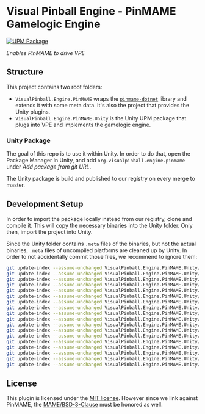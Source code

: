 # Visual Pinball Engine - PinMAME Gamelogic Engine

[![UPM Package](https://img.shields.io/npm/v/org.visualpinball.engine.pinmame?label=org.visualpinball.engine.pinmame&registry_uri=https://registry.visualpinball.org&color=%2333cf57&logo=unity&style=flat)](https://registry.visualpinball.org/-/web/detail/org.visualpinball.engine.pinmame)

*Enables PinMAME to drive VPE*


## Structure

This project contains two root folders:

- `VisualPinball.Engine.PinMAME` wraps the [`pinmame-dotnet`](https://github.com/vpinball/pinmame-dotnet)
  library and extends it with some meta data. It's also the project that provides
  the Unity plugins.
- `VisualPinball.Engine.PinMAME.Unity` is the Unity UPM package that plugs into
  VPE and implements the gamelogic engine.

### Unity Package

The goal of this repo is to use it within Unity. In order to do that, open the
Package Manager in Unity, and add `org.visualpinball.engine.pinmame` under
*Add package from git URL*.

The Unity package is build and published to our registry on every merge to master.

## Development Setup

In order to import the package locally instead from our registry, clone and
compile it. This will copy the necessary binaries into the Unity folder. Only
then, import the project into Unity.

Since the Unity folder contains `.meta` files of the binaries, but not the
actual binaries, `.meta` files of uncompiled platforms are cleaned up by Unity.
In order to not accidentally commit those files, we recommend to ignore them:

```bash
git update-index --assume-unchanged VisualPinball.Engine.PinMAME.Unity/Plugins/linux-x64/PinMame.dll.meta
git update-index --assume-unchanged VisualPinball.Engine.PinMAME.Unity/Plugins/linux-x64/VisualPinball.Engine.PinMAME.dll.meta
git update-index --assume-unchanged VisualPinball.Engine.PinMAME.Unity/Plugins/linux-x64/libpinmame.so.3.5.meta
git update-index --assume-unchanged VisualPinball.Engine.PinMAME.Unity/Plugins/osx-x64/PinMame.dll.meta
git update-index --assume-unchanged VisualPinball.Engine.PinMAME.Unity/Plugins/osx-x64/VisualPinball.Engine.PinMAME.dll.meta
git update-index --assume-unchanged VisualPinball.Engine.PinMAME.Unity/Plugins/osx-x64/libpinmame.3.5.dylib.meta
git update-index --assume-unchanged VisualPinball.Engine.PinMAME.Unity/Plugins/osx-arm64/PinMame.dll.meta
git update-index --assume-unchanged VisualPinball.Engine.PinMAME.Unity/Plugins/osx-arm64/VisualPinball.Engine.PinMAME.dll.meta
git update-index --assume-unchanged VisualPinball.Engine.PinMAME.Unity/Plugins/osx-arm64/libpinmame.3.5.dylib.meta
git update-index --assume-unchanged VisualPinball.Engine.PinMAME.Unity/Plugins/ios-arm64/PinMame.dll.meta
git update-index --assume-unchanged VisualPinball.Engine.PinMAME.Unity/Plugins/ios-arm64/VisualPinball.Engine.PinMAME.dll.meta
git update-index --assume-unchanged VisualPinball.Engine.PinMAME.Unity/Plugins/ios-arm64/libpinmame.3.5.dylib.meta
git update-index --assume-unchanged VisualPinball.Engine.PinMAME.Unity/Plugins/win-x86/PinMame.dll.meta
git update-index --assume-unchanged VisualPinball.Engine.PinMAME.Unity/Plugins/win-x86/VisualPinball.Engine.PinMAME.dll.meta
git update-index --assume-unchanged VisualPinball.Engine.PinMAME.Unity/Plugins/win-x86/libpinmame-3.5.dll.meta
git update-index --assume-unchanged VisualPinball.Engine.PinMAME.Unity/Plugins/win-x64/PinMame.dll.meta
git update-index --assume-unchanged VisualPinball.Engine.PinMAME.Unity/Plugins/win-x64/VisualPinball.Engine.PinMAME.dll.meta
git update-index --assume-unchanged VisualPinball.Engine.PinMAME.Unity/Plugins/win-x64/libpinmame-3.5.dll.meta
```

## License

This plugin is licensed under the [MIT license](LICENSE). However 
since we link against PinMAME, the [MAME/BSD-3-Clause](https://github.com/vpinball/pinmame/blob/master/LICENSE)
must be honored as well. 
